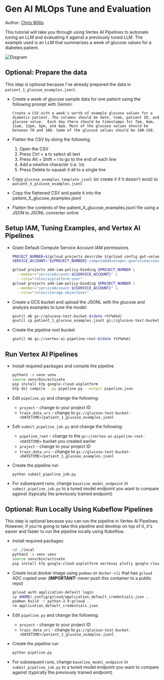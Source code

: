 # Gen AI MLOps Tune and Evaluation

Author: [Chris Willis](https://github.com/willisc7)

This tutorial will take you through using Vertex AI Pipelines to automate tuning an LLM and evaluating it against a previously tuned LLM. The example used is an LLM that summarizes a week of glucose values for a diabetes patient.

![Diagram](https://storage.googleapis.com/github-repo/generative-ai/gemini/tuning/mlops-tune-and-eval/diagram.png)

## Optional: Prepare the data

This step is optional because I've already prepared the data in `patient_1_glucose_examples.jsonl`.

- Create a week of glucose sample data for one patient using the following prompt with Gemini:

  ```none
  Create a CSV with a week's worth of example glucose values for a diabetic patient. The columns should be date, time, patient ID, and glucose value.  Each day there should be timestamps for 7am, 8am, 11am, 12pm, 5pm, and 6pm. Most of the glucose values should be between 70 and 100. Some of the glucose values should be 100-150.
  ```

- Flatten the CSV by doing the following:
  1. Open the CSV
  2. Press Ctrl + a to select all text
  3. Press Alt + Shift + i to go to the end of each line
  4. Add a newline character (i.e. \n)
  5. Press Delete to squash it all to a single line
- Copy `glucose_examples_template.jsonl` (or create it if it doesn't exist) to `patient_X_glucose_examples.jsonl`
- Copy the flattened CSV and paste it into the patient_X_glucose_examples.jsonl
- Flatten the contents of the patient_X_glucose_examples.jsonl file using a JSON to JSONL converter online

## Setup IAM, Tuning Examples, and Vertex AI Pipelines

- Grant Default Compute Service Account IAM permissions

  ```sh
  PROJECT_NUMBER=$(gcloud projects describe $(gcloud config get-value project) --format="value(projectNumber)")
  SERVICE_ACCOUNT="${PROJECT_NUMBER}-compute@developer.gserviceaccount.com"

  gcloud projects add-iam-policy-binding $PROJECT_NUMBER \
    --member="serviceAccount:${SERVICE_ACCOUNT}" \
    --role="roles/aiplatform.user"
  gcloud projects add-iam-policy-binding $PROJECT_NUMBER \
    --member="serviceAccount:${SERVICE_ACCOUNT}" \
    --role="roles/storage.objectUser"
  ```

- Create a GCS bucket and upload the JSONL with the glucose and analysis examples to tune the model:

  ```sh
  gsutil mb gs://glucose-test-bucket-$(date +%Y%m%d)
  gsutil cp patient_1_glucose_examples.jsonl gs://glucose-test-bucket-<DATETIME>
  ```

- Create the pipeline root bucket

  ```sh
  gsutil mb gs://vertex-ai-pipeline-root-$(date +%Y%m%d)
  ```

## Run Vertex AI Pipelines

- Install required packages and compile the pipeline

  ```sh
  python3 -m venv venv
  source venv/bin/activate
  pip install kfp google-cloud-aiplatform
  kfp dsl compile --py pipeline.py --output pipeline.json
  ```

- Edit `pipeline.py` and change the following:
  - `project` - change to your project ID
  - `train_data_uri` - change to `gs://glucose-test-bucket-<DATETIME>/patient_1_glucose_examples.jsonl`
- Edit `submit_pipeline_job.py` and change the following:
  - `pipeline_root` - change to the `gs://vertex-ai-pipeline-root-<DATETIME>` bucket you created earlier
  - `project` - change to your project ID
  - `train_data_uri` - change to `gs://glucose-test-bucket-<DATETIME>/patient_1_glucose_examples.jsonl`
- Create the pipeline run

  ```sh
  python submit_pipeline_job.py
  ```

- For subsequent runs, change `baseline_model_endpoint` in `submit_pipeline_job.py` to a tuned model endpoint you want to compare against (typically the previously trained endpoint)

## Optional: Run Locally Using Kubeflow Pipelines

This step is optional because you can run the pipeline in Vertex AI Pipelines. However, if you're going to take this pipeline and develop on top of it, it's easier and faster to run the pipeline locally using Kubeflow.

- Install required packages

  ```sh
  cd ./local
  python3 -m venv venv
  source venv/bin/activate
  pip install kfp google-cloud-aiplatform vertexai plotly google-cloud-aiplatform[evaluation]
  ```

- Create local docker image using `podman` or `docker-cli` that has `gcloud` ADC copied over (**IMPORTANT:** never push this container to a public repo)

  ```sh
  gcloud auth application-default login
  cp $HOME/.config/gcloud/application_default_credentials.json .
  podman build -t python-3.9-gcloud .
  rm application_default_credentials.json
  ```

- Edit `pipeline.py` and change the following:
  - `project` - change to your project ID
  - `train_data_uri` - change to `gs://glucose-test-bucket-<DATETIME>/patient_1_glucose_examples.jsonl`
- Create the pipeline run

  ```sh
  python pipeline.py
  ```

- For subsequent runs, change `baseline_model_endpoint` in `submit_pipeline_job.py` to a tuned model endpoint you want to compare against (typically the previously trained endpoint)
